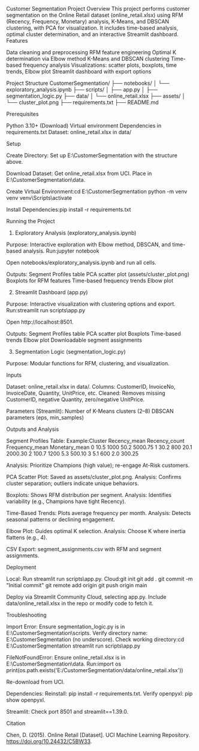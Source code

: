 Customer Segmentation Project
Overview
This project performs customer segmentation on the Online Retail dataset (online_retail.xlsx) using RFM (Recency, Frequency, Monetary) analysis, K-Means, and DBSCAN clustering, with PCA for visualization. It includes time-based analysis, optimal cluster determination, and an interactive Streamlit dashboard.
Features

Data cleaning and preprocessing
RFM feature engineering
Optimal K determination via Elbow method
K-Means and DBSCAN clustering
Time-based frequency analysis
Visualizations: scatter plots, boxplots, time trends, Elbow plot
Streamlit dashboard with export options

Project Structure
CustomerSegmentation/
├── notebooks/
│   └── exploratory_analysis.ipynb
├── scripts/
│   ├── app.py
│   ├── segmentation_logic.py
├── data/
│   └── online_retail.xlsx
├── assets/
│   └── cluster_plot.png
├── requirements.txt
├── README.md

Prerequisites

Python 3.10+ (Download)
Virtual environment
Dependencies in requirements.txt
Dataset: online_retail.xlsx in data/

Setup

Create Directory:
Set up E:\CustomerSegmentation with the structure above.


Download Dataset:
Get online_retail.xlsx from UCI.
Place in E:\CustomerSegmentation\data\.


Create Virtual Environment:cd E:\CustomerSegmentation
python -m venv venv
venv\Scripts\activate


Install Dependencies:pip install -r requirements.txt



Running the Project
1. Exploratory Analysis (exploratory_analysis.ipynb)

Purpose: Interactive exploration with Elbow method, DBSCAN, and time-based analysis.
Run:jupyter notebook


Open notebooks/exploratory_analysis.ipynb and run all cells.


Outputs:
Segment Profiles table
PCA scatter plot (assets/cluster_plot.png)
Boxplots for RFM features
Time-based frequency trends
Elbow plot



2. Streamlit Dashboard (app.py)

Purpose: Interactive visualization with clustering options and export.
Run:streamlit run scripts\app.py


Open http://localhost:8501.


Outputs:
Segment Profiles table
PCA scatter plot
Boxplots
Time-based trends
Elbow plot
Downloadable segment assignments



3. Segmentation Logic (segmentation_logic.py)

Purpose: Modular functions for RFM, clustering, and visualization.

Inputs

Dataset: online_retail.xlsx in data/.
Columns: CustomerID, InvoiceNo, InvoiceDate, Quantity, UnitPrice, etc.
Cleaned: Removes missing CustomerID, negative Quantity, zero/negative UnitPrice.


Parameters (Streamlit):
Number of K-Means clusters (2–8)
DBSCAN parameters (eps, min_samples)



Outputs and Analysis

Segment Profiles Table:
Example:Cluster  Recency_mean  Recency_count  Frequency_mean  Monetary_mean
0        10.5         1000           50.2           5000.75
1        30.2         800            20.1           2000.30
2        100.7        1200           5.3            500.10
3        5.1          600            2.0            300.25


Analysis: Prioritize Champions (high value); re-engage At-Risk customers.


PCA Scatter Plot:
Saved as assets/cluster_plot.png.
Analysis: Confirms cluster separation; outliers indicate unique behaviors.


Boxplots:
Shows RFM distribution per segment.
Analysis: Identifies variability (e.g., Champions have tight Recency).


Time-Based Trends:
Plots average frequency per month.
Analysis: Detects seasonal patterns or declining engagement.


Elbow Plot:
Guides optimal K selection.
Analysis: Choose K where inertia flattens (e.g., 4).


CSV Export:
segment_assignments.csv with RFM and segment assignments.



Deployment

Local: Run streamlit run scripts\app.py.
Cloud:git init
git add .
git commit -m "Initial commit"
git remote add origin <your-repo-url>
git push origin main


Deploy via Streamlit Community Cloud, selecting app.py.
Include data/online_retail.xlsx in the repo or modify code to fetch it.



Troubleshooting

Import Error:
Ensure segmentation_logic.py is in E:\CustomerSegmentation\scripts\.
Verify directory name: E:\CustomerSegmentation (no underscore).
Check working directory:cd E:\CustomerSegmentation
streamlit run scripts\app.py




FileNotFoundError:
Ensure online_retail.xlsx is in E:\CustomerSegmentation\data\.
Run:import os
print(os.path.exists('E:/CustomerSegmentation/data/online_retail.xlsx'))


Re-download from UCI.


Dependencies:
Reinstall: pip install -r requirements.txt.
Verify openpyxl: pip show openpyxl.


Streamlit: Check port 8501 and streamlit==1.39.0.

Citation

Chen, D. (2015). Online Retail [Dataset]. UCI Machine Learning Repository. https://doi.org/10.24432/C5BW33.
